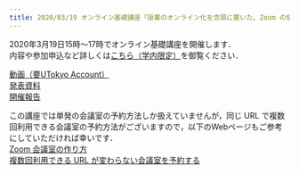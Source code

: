 ```yaml
---
title: 2020/03/19 オンライン基礎講座「授業のオンライン化を念頭に置いた、Zoom の使い方」
---
```


2020年3月19日15時～17時でオンライン基礎講座を開催します．  
内容や参加申込など詳しくは<a href="https://www.ut-portal.u-tokyo.ac.jp/notice/index.php?q=32134" target="_blank">こちら（学内限定）</a>を御覧ください．  
  
<a href="https://todai.tv/contents-list/lecture/online-teaching/02">動画（要UTokyo Account）</a>  
<a href="report/workshop_how_to_use_zoom.pdf">発表資料</a>  
<a href="report">開催報告</a>  
  
  
この講座では単発の会議室の予約方法しか扱えていませんが，同じ URL で複数回利用できる会議室の予約方法がございますので，以下のWebページもご参考にしていただければ幸いです．  
[Zoom 会議室の作り方](/zoom/create_room)  
[複数回利用できる URL が変わらない会議室を予約する](/zoom/create_room/date_and_time/)  

  



<!--

（<a href="https://hwb.ecc.u-tokyo.ac.jp/wp/literacy/email/initialize/">ECCSクラウドメールの設定方法</a>）（申し訳ございませんが，動画が重いため，軽いものを作成中です）  

-->
